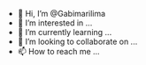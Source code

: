 - 👋 Hi, I’m @Gabimarilima
- 👀 I’m interested in ...
- 🌱 I’m currently learning ...
- 💞️ I’m looking to collaborate on ...
- 📫 How to reach me ...

<!---
Gabimarilima/Gabimarilima is a ✨ special ✨ repository because its `README.md` (this file) appears on your GitHub profile.
You can click the Preview link to take a look at your changes.
--->
